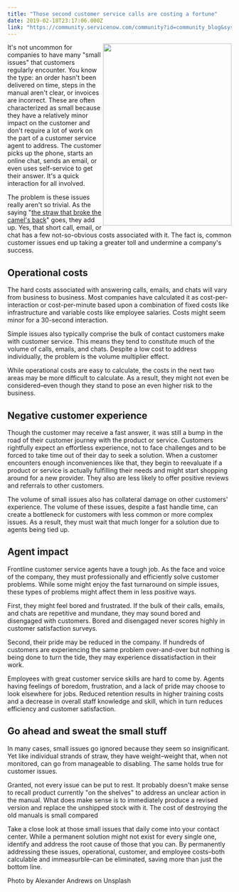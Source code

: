 ```yaml
---
title: "Those second customer service calls are costing a fortune"
date: 2019-02-18T23:17:06.000Z
link: "https://community.servicenow.com/community?id=community_blog&sys_id=ed3fae4cdbf76f00a39a0b55ca96194a"
---
```

<div class="wp-block-image"><img class="wp-image-3502" src="https://insightsincustomerservice.files.wordpress.com/2019/02/alexander-andrews-633927-unsplash.jpg?w&#61;723" alt="" width="289" height="409" align="right" />It&#39;s not uncommon for companies to have many &#34;small issues&#34; that customers regularly encounter. You know the type: an order hasn&#39;t been delivered on time, steps in the manual aren&#39;t clear, or invoices are incorrect. These are often characterized as small because they have a relatively minor impact on the customer and don&#39;t require a lot of work on the part of a customer service agent to address. The customer picks up the phone, starts an online chat, sends an email, or even uses self-service to get their answer. It&#39;s a quick interaction for all involved.</div>
<p>The problem is these issues really aren&#39;t so trivial. As the saying &#34;<a href="https://en.wikipedia.org/wiki/Straw_that_broke_the_camel&#39;s_back" target="_blank" rel="noopener noreferrer nofollow">the straw that broke the camel&#39;s back</a>&#34; goes, they add up. Yes, that short call, email, or chat has a few not-so-obvious costs associated with it. The fact is, common customer issues end up taking a greater toll and undermine a company&#39;s success.</p>
<h2>Operational costs</h2>
<p>The hard costs associated with answering calls, emails, and chats will vary from business to business. Most companies have calculated it as cost-per-interaction or cost-per-minute based upon a combination of fixed costs like infrastructure and variable costs like employee salaries. Costs might seem minor for a 30-second interaction.</p>
<p>Simple issues also typically comprise the bulk of contact customers make with customer service. This means they tend to constitute much of the volume of calls, emails, and chats. Despite a low cost to address individually, the problem is the volume multiplier effect.</p>
<p>While operational costs are easy to calculate, the costs in the next two areas may be more difficult to calculate. As a result, they might not even be considered–even though they stand to pose an even higher risk to the business.</p>
<h2>Negative customer experience</h2>
<p>Though the customer may receive a fast answer, it was still a bump in the road of their customer journey with the product or service. Customers rightfully expect an effortless experience, not to face challenges and to be forced to take time out of their day to seek a solution. When a customer encounters enough inconveniences like that, they begin to reevaluate if a product or service is actually fulfilling their needs and might start shopping around for a new provider. They also are less likely to offer positive reviews and referrals to other customers.</p>
<p>The volume of small issues also has collateral damage on other customers&#39; experience. The volume of these issues, despite a fast handle time, can create a bottleneck for customers with less common or more complex issues. As a result, they must wait that much longer for a solution due to agents being tied up.</p>
<h2>Agent impact</h2>
<p>Frontline customer service agents have a tough job. As the face and voice of the company, they must professionally and efficiently solve customer problems. While some might enjoy the fast turnaround on simple issues, these types of problems might affect them in less positive ways.</p>
<p>First, they might feel bored and frustrated. If the bulk of their calls, emails, and chats are repetitive and mundane, they may sound bored and disengaged with customers. Bored and disengaged never scores highly in customer satisfaction surveys.</p>
<p>Second, their pride may be reduced in the company. If hundreds of customers are experiencing the same problem over-and-over but nothing is being done to turn the tide, they may experience dissatisfaction in their work.</p>
<p>Employees with great customer service skills are hard to come by. Agents having feelings of boredom, frustration, and a lack of pride may choose to look elsewhere for jobs. Reduced retention results in higher training costs and a decrease in overall staff knowledge and skill, which in turn reduces efficiency and customer satisfaction.</p>
<h2>Go ahead and sweat the small stuff</h2>
<p>In many cases, small issues go ignored because they seem so insignificant. Yet like individual strands of straw, they have weight–weight that, when not monitored, can go from manageable to disabling. The same holds true for customer issues.</p>
<p>Granted, not every issue can be put to rest. It probably doesn&#39;t make sense to recall product currently &#34;on the shelves&#34; to address an unclear action in the manual. What does make sense is to immediately produce a revised version and replace the unshipped stock with it. The cost of destroying the old manuals is small compared</p>
<p>Take a close look at those small issues that daily come into your contact center. While a permanent solution might not exist for every single one, identify and address the root cause of those that you can. By permanently addressing these issues, operational, customer, and employee costs–both calculable and immeasurble–can be eliminated, saving more than just the bottom line.</p>
<p>Photo by Alexander Andrews on Unsplash</p>